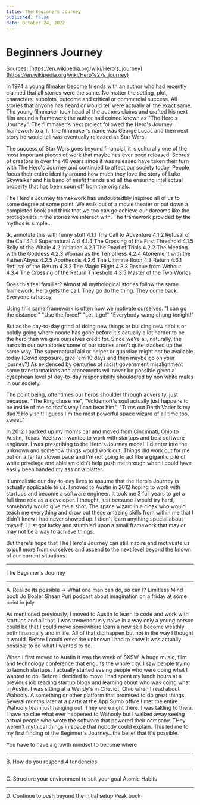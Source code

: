 ```yaml
---
title: The Beginners Journey
published: false
date: October 24, 2022
---
```


# Beginners Journey

Sources: [https://en.wikipedia.org/wiki/Hero's_journey](https://en.wikipedia.org/wiki/Hero%27s_journey)

In 1974 a young filmaker become friends with an author who had recently claimed that all stories were the same. No matter the setting, plot, characters, subplots, outcome and critical or commercial success. All stories that anyone has heard or would tell were actually all the exact same. The young filmmaker took head of the authors claims and crafted his next film around a framework the author had coined known as "The Hero's Journey". The filmmaker's next project followed the Hero's Journey framework to a T. The filmmaker's name was George Lucas and then next story he would tell was eventually released as Star Wars.

The success of Star Wars goes beyond financial, it is culturally one of the most important pieces of work that maybe has ever been released. Scores of creators in over the 40 years since it was released have taken their turn with The Hero's Journey and continued to affect our society today. People focus their entire identity around how much they love the story of Luke Skywalker and his band of misfit friends and all the ensuring intellectual property that has been spun off from the originals.

The Hero's Journey framekwork has undoubtedbly inspired all of us to some degree at some point. We walk out of a movie theater or put down a completed book and think that we too can go achieve our dareams like the protagonists in the stories we interact with. The framework provided by the mythos is simple...

tk, annotate this with funny stuff
4.1.1 The Call to Adventure
4.1.2 Refusal of the Call
4.1.3 Supernatural Aid
4.1.4 The Crossing of the First Threshold
4.1.5 Belly of the Whale
4.2 Initiation
4.2.1 The Road of Trials
4.2.2 The Meeting with the Goddess
4.2.3 Woman as the Temptress
4.2.4 Atonement with the Father/Abyss
4.2.5 Apotheosis
4.2.6 The Ultimate Boon
4.3 Return
4.3.1 Refusal of the Return
4.3.2 The Magic Flight
4.3.3 Rescue from Without
4.3.4 The Crossing of the Return Threshold
4.3.5 Master of the Two Worlds

Does this feel familier? Almost all mythological stories follow the same framework. Hero gets the call. They go do the thing. They come back. Everyone is happy.

Using this same framework is often how we motivate ourselves. "I can go the distance!" "Use the force!" "Let it go!" "Everybody wang chung tonight!"

But as the day-to-day grind of doing new things or building new habits or boldly going where noone has gone before it's actually a lot harder to be the hero than we give ourselves credit for. Since we're all, naturally, the heros in our own stories some of our stories aren't quite stacked up the same way. The supernatural aid or helper or guardian might not be available today (Covid exposure, give 'em 10 days and then maybe go on your journey?) As evidenced by centuries of racist government misalignment some transformations and atonements will never be possible given a cysephean level of day-to-day responsibility shouldered by non white males in our society.

The point being, oftentimes our heros shoulder through adversity, just because. "The Ring chose me", "Voldemort's soul actually just happens to be inside of me so that's why I can beat him", "Turns out Darth Vader is my dad?! Holy shit! I guess I'm the most powerful space wizard of all time too, sweet."

In 2012 I packed up my mom's car and moved from Cincinnati, Ohio to Austin, Texas. Yeehaw! I wanted to work with startups and be a software engineer. I was prescribing to the Hero's Journey model. I'd enter into the unknown and somehow things would work out. Things did work out for me but on a far far slower pace and I'm not going to act like a gigantic pile of white privelage and ableism didn't help push me through when i could have easily been handed my ass on a platter.

It unrealistic our day-to-day lives to assume that the Hero's Journey is actually applicable to us. I moved to Austin in 2012 hoping to work with startups and become a software engineer. It took me 3 full years to get a full time role as a developer. I thought, just because I would try hard, somebody would give me a shot. The space wizard in a cloak who would teach me everything and draw out these amazing skills from within me that I didn't know I had never showed up. I didn't learn anything special about myself, I just got lucky and stumbled upon a small framework that may or may not be a way to achieve things.

But there's hope that The Hero's Journey can still inspire and motivuate us to pull more from ourselves and ascend to the next level beyond the known of our current situations.

---

The Beginner's Journey

---

A. Realize its possible -> What one man can do, so can I?
Limitless Mind book Jo Boaler
Shaan Puri podcast about imagination on a friday at some point in july

As mentioned previously, I moved to Austin to learn to code and work with startups and all that. I was tremendously naive in a way only a young person could be that I could move somewhere learn a new skill become weathly both financially and in life. All of that did happen but not in the way I thought it would. Before I could enter the unknown I had to know it was actually possible to do what I wanted to do.

When I first moved to Austin it was the week of SXSW. A huge music, film and technology conference that engulfs the whole city. I saw people trying to launch startups. I actually started seeing people who were doing what I wanted to do. Before I decided to move I had spent my lunch hours at a previous job reading startup blogs and learning about who was doing what in Austin. I was sitting at a Wendy's in Cheviot, Ohio when I read about Wahooly. A something or other platform that promised to do great things. Several months later at a party at the App Sumo office I met the entire Wahooly team just hanging out. They were right there. I was takling to them. I have no clue what ever happened to Wahooly but I walked away seeing actual people who wrote the software that powered their ocmpany. THey weren't mythical things in space that nobody could explain. This led me to my first finding of the Beginner's Journey...the belief that it's possible.

You have to have a growth mindset to become where

---

B. How do you respond
4 tendencies

---

C. Structure your environment to suit your goal
Atomic Habits

---

D. Continue to push beyond the initial setup
Peak book
